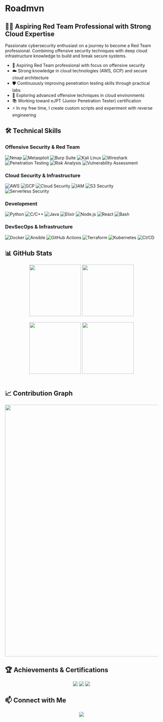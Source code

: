 # Roadmvn

## 👨‍💻 Aspiring Red Team Professional with Strong Cloud Expertise

Passionate cybersecurity enthusiast on a journey to become a Red Team professional. Combining offensive security techniques with deep cloud infrastructure knowledge to build and break secure systems.

- 🔴 Aspiring Red Team professional with focus on offensive security
- ☁️ Strong knowledge in cloud technologies (AWS, GCP) and secure cloud architecture
- 🛡️ Continuously improving penetration testing skills through practical labs
- 🌱 Exploring advanced offensive techniques in cloud environments
- 📚 Working toward eJPT (Junior Penetration Tester) certification
- ⚡ In my free time, I create custom scripts and experiment with reverse engineering

## 🛠️ Technical Skills

### Offensive Security & Red Team
![Nmap](https://img.shields.io/badge/Nmap-4682B4?style=for-the-badge&logo=nmap&logoColor=white)
![Metasploit](https://img.shields.io/badge/Metasploit-000000?style=for-the-badge&logo=metasploit&logoColor=white)
![Burp Suite](https://img.shields.io/badge/Burp_Suite-FF6633?style=for-the-badge)
![Kali Linux](https://img.shields.io/badge/Kali_Linux-557C94?style=for-the-badge&logo=kali-linux&logoColor=white)
![Wireshark](https://img.shields.io/badge/Wireshark-1679A7?style=for-the-badge&logo=wireshark&logoColor=white)
![Penetration Testing](https://img.shields.io/badge/Penetration_Testing-CB2029?style=for-the-badge)
![Risk Analysis](https://img.shields.io/badge/Risk_Analysis-33A5FF?style=for-the-badge)
![Vulnerability Assessment](https://img.shields.io/badge/Vulnerability_Assessment-990000?style=for-the-badge)

### Cloud Security & Infrastructure
![AWS](https://img.shields.io/badge/AWS-232F3E?style=for-the-badge&logo=amazon-aws&logoColor=white)
![GCP](https://img.shields.io/badge/GCP-4285F4?style=for-the-badge&logo=google-cloud&logoColor=white)
![Cloud Security](https://img.shields.io/badge/Cloud_Security-0080FF?style=for-the-badge)
![IAM](https://img.shields.io/badge/IAM-FF9900?style=for-the-badge)
![S3 Security](https://img.shields.io/badge/S3_Security-569A31?style=for-the-badge)
![Serverless Security](https://img.shields.io/badge/Serverless_Security-FD5750?style=for-the-badge)

### Development
![Python](https://img.shields.io/badge/Python-3776AB?style=for-the-badge&logo=python&logoColor=white)
![C/C++](https://img.shields.io/badge/C/C++-00599C?style=for-the-badge&logo=c%2B%2B&logoColor=white)
![Java](https://img.shields.io/badge/Java-007396?style=for-the-badge&logo=openjdk&logoColor=white)
![Elixir](https://img.shields.io/badge/Elixir-4B275F?style=for-the-badge&logo=elixir&logoColor=white)
![Node.js](https://img.shields.io/badge/Node.js-339933?style=for-the-badge&logo=node-dot-js&logoColor=white)
![React](https://img.shields.io/badge/React-61DAFB?style=for-the-badge&logo=react&logoColor=black)
![Bash](https://img.shields.io/badge/Bash-4EAA25?style=for-the-badge&logo=gnu-bash&logoColor=white)

### DevSecOps & Infrastructure
![Docker](https://img.shields.io/badge/Docker-2496ED?style=for-the-badge&logo=docker&logoColor=white)
![Ansible](https://img.shields.io/badge/Ansible-EE0000?style=for-the-badge&logo=ansible&logoColor=white)
![GitHub Actions](https://img.shields.io/badge/GitHub_Actions-2088FF?style=for-the-badge&logo=github-actions&logoColor=white)
![Terraform](https://img.shields.io/badge/Terraform-7B42BC?style=for-the-badge&logo=terraform&logoColor=white)
![Kubernetes](https://img.shields.io/badge/Kubernetes-326CE5?style=for-the-badge&logo=kubernetes&logoColor=white)
![CI/CD](https://img.shields.io/badge/CI/CD-3C873A?style=for-the-badge)

## 📊 GitHub Stats

<div align="center">
  <img height="170" src="https://github-readme-stats.vercel.app/api?username=Roadmvn&show_icons=true&theme=cobalt" />
  <img height="170" src="https://github-readme-stats.vercel.app/api/top-langs/?username=Roadmvn&layout=compact&theme=cobalt" />
</div>

<br clear="both"/>

<div align="center">
  <img height="170" src="https://github-readme-streak-stats.herokuapp.com?user=Roadmvn&theme=cobalt" />
  <img height="170" src="https://github-profile-trophy.vercel.app/?username=Roadmvn&theme=nord&column=3&row=2" />
</div>

<br clear="both"/>

## 📈 Contribution Graph

<div align="center">
  <img width="830" src="https://github-readme-activity-graph.vercel.app/graph?username=Roadmvn&theme=react-dark" />
</div>

## 🏆 Achievements & Certifications

<div align="center">
  <img src="https://img.shields.io/badge/HackTheBox-111927?style=for-the-badge&logo=Hack-The-Box" />
  <img src="https://img.shields.io/badge/TryHackMe-212C42?style=for-the-badge&logo=TryHackMe" />
  <img src="https://img.shields.io/badge/eJPT_(In_Progress)-FF4C00?style=for-the-badge" />
</div>

## 📫 Connect with Me

<div align="center">
  <a href="https://www.linkedin.com/in/tudy-gbaguidi/">
    <img src="https://img.shields.io/badge/LinkedIn-0077B5?style=for-the-badge&logo=linkedin&logoColor=white" />
  </a>
</div>

